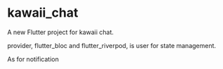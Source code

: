 # kawaii_chat
A new Flutter project for kawaii chat.

provider, flutter_bloc and flutter_riverpod, is user for state management.   

As for notification
